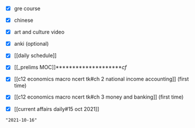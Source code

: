 - [x] gre course
- [x] chinese
- [x] art and culture video

- [x] anki (optional)

- [x] [[daily schedule]]
- [x] [[_prelims MOC]]********************_cf_
- [x] [[c12 economics macro ncert tk#ch 2 national income accounting]] (first time)
- [x] [[c12 economics macro ncert tk#ch 3 money and banking]] (first time)
- [x] [[current affairs daily#15 oct 2021]]

```query 2021-10-16 12:56
"2021-10-16"
```